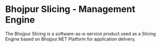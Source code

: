 # Bhojpur Slicing - Management Engine
The Bhojpur Slicing is a software-as-a-service product used as a Slicing Engine based on Bhojpur.NET Platform for application delivery.
